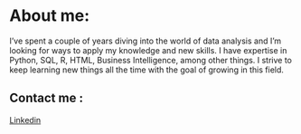 # About me:

I’ve spent a couple of years diving into the world of data analysis and I’m looking for ways to apply my knowledge and new skills. I have expertise in Python, SQL, R, HTML, Business Intelligence, among other things. I strive to keep learning new things all the time with the goal of growing in this field.

## Contact me :

[Linkedin](https://www.linkedin.com/in/etzer-mares/)

